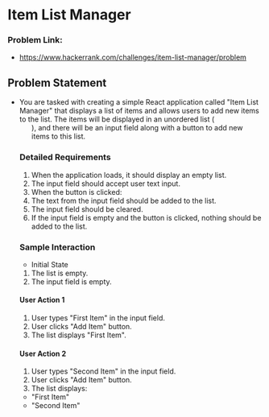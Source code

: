 # Item List Manager
### Problem Link: 
- https://www.hackerrank.com/challenges/item-list-manager/problem

## Problem Statement
- You are tasked with creating a simple React application called "Item List Manager" that displays a list of
items and allows users to add new items to the list. The items will be displayed in an unordered list
( <ul> ), and there will be an input field along with a button to add new items to this list.

### Detailed Requirements
1. When the application loads, it should display an empty list.
2. The input field should accept user text input.
3. When the button is clicked:
4. The text from the input field should be added to the list.
5. The input field should be cleared.
6. If the input field is empty and the button is clicked, nothing should be added to the list.

### Sample Interaction
- Initial State
1. The list is empty.
2. The input field is empty.

#### User Action 1

1. User types "First Item" in the input field.
2. User clicks "Add Item" button.
3. The list displays "First Item".

#### User Action 2

1. User types "Second Item" in the input field.
2. User clicks "Add Item" button.
3. The list displays:
- "First Item"
- "Second Item"